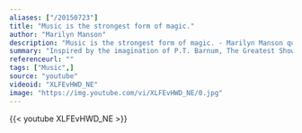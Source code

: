 ```yaml
---
aliases: ["/20150723"]
title: "Music is the strongest form of magic."
author: "Marilyn Manson"
description: "Music is the strongest form of magic. - Marilyn Manson quotes from GetInspired365.com"
summary: "Inspired by the imagination of P.T. Barnum, The Greatest Showman is an original musical that celebrates the birth of show business & tells of a visionary who rose from nothing to create a spectacle that became a worldwide sensation. This scene was the final throw of the dice to get the project financed and agreed. The gamble paid off and the film has become one of the great movie musicals!"
referenceurl: ""
tags: ["Music",]
source: "youtube"
videoid: "XLFEvHWD_NE"
image: "https://img.youtube.com/vi/XLFEvHWD_NE/0.jpg"
---
```


{{< youtube XLFEvHWD_NE >}}
